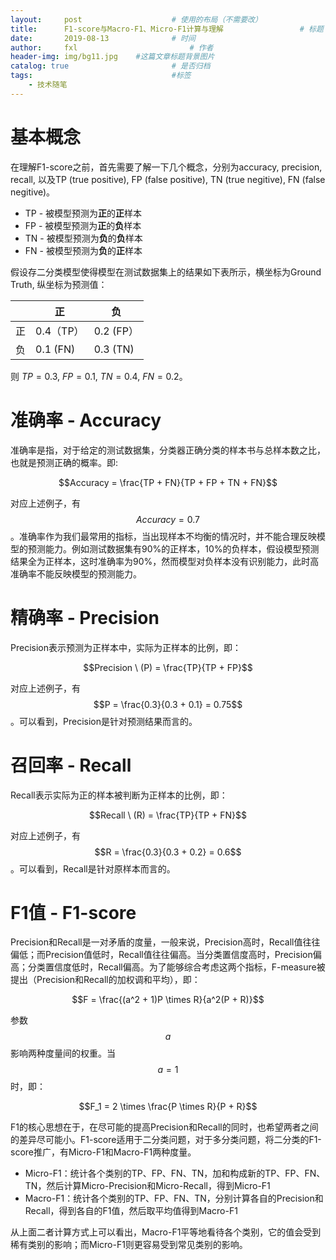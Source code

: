 ```yaml
---
layout:     post   				    # 使用的布局（不需要改）
title:      F1-score与Macro-F1、Micro-F1计算与理解 				# 标题
date:       2019-08-13 				# 时间
author:     fxl 						# 作者
header-img: img/bg11.jpg 	#这篇文章标题背景图片
catalog: true 						# 是否归档
tags:								#标签
    - 技术随笔
---
```


<script type="text/javascript" src="http://cdn.mathjax.org/mathjax/latest/MathJax.js?config=default"></script>
# 基本概念
在理解F1-score之前，首先需要了解一下几个概念，分别为accuracy, precision, recall, 以及TP (true positive), FP (false positive), TN (true negitive), FN (false negitive)。

* TP - 被模型预测为**正**的**正**样本
* FP - 被模型预测为**正**的**负**样本
* TN - 被模型预测为**负**的**负**样本
* FN - 被模型预测为**负**的**正**样本

假设存二分类模型使得模型在测试数据集上的结果如下表所示，横坐标为Ground Truth, 纵坐标为预测值：

|   | 正 | 负 |
|  ----  | ----  | ----  |
| 正 | 0.4（TP） | 0.2 (FP） | 
| 负 | 0.1 (FN) | 0.3 (TN) |

则 $TP = 0.3$, $FP = 0.1$, $TN = 0.4$, $FN = 0.2$。 

# 准确率 - Accuracy
准确率是指，对于给定的测试数据集，分类器正确分类的样本书与总样本数之比，也就是预测正确的概率。即:

$$Accuracy = \frac{TP + FN}{TP + FP + TN + FN}$$

对应上述例子，有$$Accuracy = 0.7$$。准确率作为我们最常用的指标，当出现样本不均衡的情况时，并不能合理反映模型的预测能力。例如测试数据集有90%的正样本，10%的负样本，假设模型预测结果全为正样本，这时准确率为90%，然而模型对负样本没有识别能力，此时高准确率不能反映模型的预测能力。

# 精确率 - Precision
Precision表示预测为正样本中，实际为正样本的比例，即：

$$Precision \ (P) = \frac{TP}{TP + FP}$$

对应上述例子，有$$P = \frac{0.3}{0.3 + 0.1} = 0.75$$。可以看到，Precision是针对预测结果而言的。

# 召回率 - Recall
Recall表示实际为正的样本被判断为正样本的比例，即：

$$Recall \ (R) = \frac{TP}{TP + FN}$$

对应上述例子，有$$R = \frac{0.3}{0.3 + 0.2} = 0.6$$。可以看到，Recall是针对原样本而言的。

# F1值 - F1-score
Precision和Recall是一对矛盾的度量，一般来说，Precision高时，Recall值往往偏低；而Precision值低时，Recall值往往偏高。当分类置信度高时，Precision偏高；分类置信度低时，Recall偏高。为了能够综合考虑这两个指标，F-measure被提出（Precision和Recall的加权调和平均），即：

$$F = \frac{(a^2 + 1)P \times R}{a^2(P + R)}$$

参数$$a$$影响两种度量间的权重。当$$a = 1$$时，即：

$$F_1 = 2 \times \frac{P \times R}{P + R}$$

F1的核心思想在于，在尽可能的提高Precision和Recall的同时，也希望两者之间的差异尽可能小。F1-score适用于二分类问题，对于多分类问题，将二分类的F1-score推广，有Micro-F1和Macro-F1两种度量。

* Micro-F1：统计各个类别的TP、FP、FN、TN，加和构成新的TP、FP、FN、TN，然后计算Micro-Precision和Micro-Recall，得到Micro-F1
* Macro-F1：统计各个类别的TP、FP、FN、TN，分别计算各自的Precision和Recall，得到各自的F1值，然后取平均值得到Macro-F1

从上面二者计算方式上可以看出，Macro-F1平等地看待各个类别，它的值会受到稀有类别的影响；而Micro-F1则更容易受到常见类别的影响。

